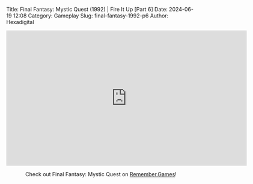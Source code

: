 Title: Final Fantasy: Mystic Quest (1992) | Fire It Up [Part 6]
Date: 2024-06-19 12:08
Category: Gameplay
Slug: final-fantasy-1992-p6
Author: Hexadigital

<center><iframe src="https://www.youtube.com/embed/-Aze5i568WM?feature=oembed" allow="accelerometer; autoplay; encrypted-media; gyroscope; picture-in-picture" width="640" height="360" frameborder="0"></iframe>

Check out Final Fantasy: Mystic Quest on [Remember.Games](https://remember.games/game/8116/final-fantasy-mystic-quest/)!</center>